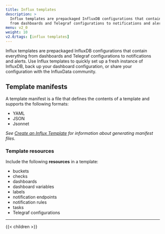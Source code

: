 ```yaml
---
title: Influx templates
description: >
  Influx templates are prepackaged InfluxDB configurations that contain everything
  from dashboards and Telegraf configurations to notifications and alerts.
menu: v2_0
weight: 10
v2.0/tags: [influx templates]
---
```


Influx templates are prepackaged InfluxDB configurations that contain everything
from dashboards and Telegraf configurations to notifications and alerts.
Use Influx templates to quickly set up a fresh instance of InfluxDB, back up your
dashboard configuration, or share your configuration with the InfluxData community.

## Template manifests
A template manifest is a file that defines the contents of a template and supports
the following formats:

- YAML
- JSON
- Jsonnet

_See [Create an Influx Template](/v2.0/influx-templates/create/) for information about
generating manifest files._

### Template resources
Include the following **resources** in a template:

- buckets
- checks
- dashboards
- dashboard variables
- labels
- notification endpoints
- notification rules
- tasks
- Telegraf configurations

---

{{< children >}}
